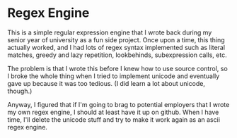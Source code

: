 # Regex Engine

This is a simple regular expression engine that I wrote back during my senior year of university as a fun side project. Once upon a time, this thing actually worked, and I had lots of regex syntax implemented such as literal matches, greedy and lazy repetition, lookbehinds, subexpression calls, etc.

The problem is that I wrote this before I knew how to use source control, so I broke the whole thing when I tried to implement unicode and eventually gave up because it was too tedious. (I did learn a lot about unicode, though.)

Anyway, I figured that if I'm going to brag to potential employers that I wrote my own regex engine, I should at least have it up on github. When I have time, I'll delete the unicode stuff and try to make it work again as an ascii regex engine.